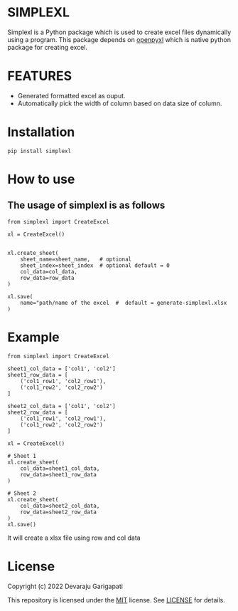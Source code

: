# SIMPLEXL

Simplexl is a Python package which is used to create excel files dynamically using a program. This package depends on [openpyxl](https://pypi.org/project/openpyxl/) which is native python package for creating excel.

# FEATURES

- Generated formatted excel as ouput.
- Automatically pick the width of column based on data size of column.


# Installation
```
pip install simplexl
```

# How to use

The usage of simplexl is as follows 
- 

```
from simplexl import CreateExcel

xl = CreateExcel()


xl.create_sheet(
    sheet_name=sheet_name,   # optional
    sheet_index=sheet_index  # optional default = 0
    col_data=col_data,
    row_data=row_data
)

xl.save(
    name="path/name of the excel  #  default = generate-simplexl.xlsx
)
```

# Example

```
from simplexl import CreateExcel

sheet1_col_data = ['col1', 'col2']
sheet1_row_data = [
    ('col1_row1', 'col2_row1'),
    ('col1_row2', 'col2_row2')
]

sheet2_col_data = ['col1', 'col2']
sheet2_row_data = [
    ('col1_row1', 'col2_row1'),
    ('col1_row2', 'col2_row2')
]

xl = CreateExcel()

# Sheet 1  
xl.create_sheet(
    col_data=sheet1_col_data,
    row_data=sheet1_row_data
)

# Sheet 2
xl.create_sheet(
    col_data=sheet2_col_data,
    row_data=sheet2_row_data
)
xl.save()
```
It will create a xlsx file using row and col data 

# License

Copyright (c) 2022 Devaraju Garigapati

This repository is licensed under the [MIT](https://opensource.org/licenses/MIT) license.
See [LICENSE](https://opensource.org/licenses/MIT) for details.